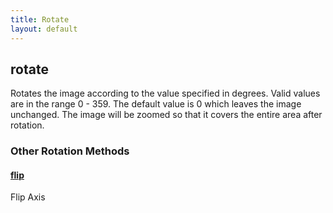 ```yaml
---
title: Rotate
layout: default
---
```

## rotate

Rotates the image according to the value specified in degrees. Valid values are in the range 0 - 359. The default value is 0 which leaves the image unchanged. The image will be zoomed so that it covers the entire area after rotation.

### Other Rotation Methods

#### [flip](flip)
Flip Axis
